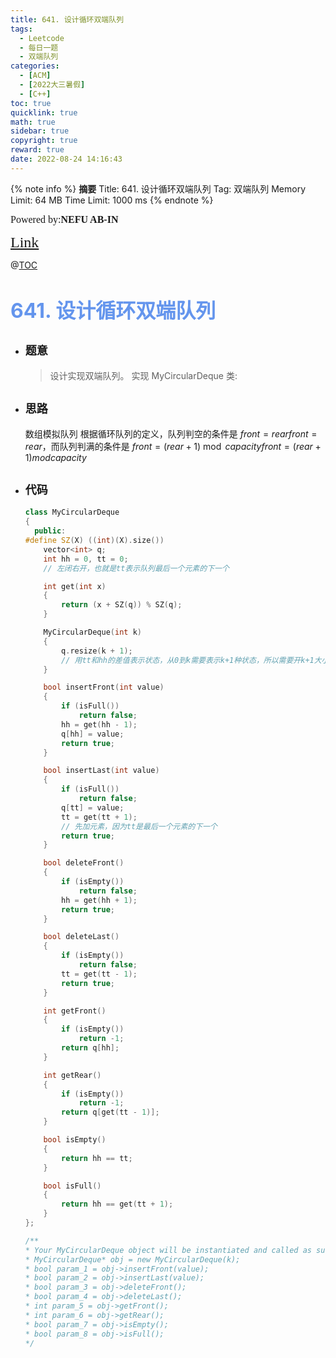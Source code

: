 ```yaml
---
title: 641. 设计循环双端队列
tags:
  - Leetcode
  - 每日一题
  - 双端队列
categories:
  - [ACM] 
  - [2022大三暑假] 
  - [C++]
toc: true
quicklink: true
math: true
sidebar: true
copyright: true
reward: true
date: 2022-08-24 14:16:43
---
```



{% note info %}
**摘要**
Title: 641. 设计循环双端队列
Tag: 双端队列
Memory Limit: 64 MB
Time Limit: 1000 ms
{% endnote %}
<!-- more -->

<font size=3 face=楷体>Powered by:**NEFU AB-IN**</font>

<font color=#FFA500 size=5 face=楷体>[Link](https://leetcode.cn/problems/design-circular-deque/)</font>

@[TOC](文章目录)

# <font color=#6495ED size=6>641. 设计循环双端队列</font>

* ## <font size=4 face=粗体>题意</font>

  >设计实现双端队列。
  >实现 MyCircularDeque 类:

* ## <font size=4 face=粗体>思路</font>

  数组模拟队列
  根据循环队列的定义，队列判空的条件是 $\textit{front}=\textit{rear}front=rear$，而队列判满的条件是 $\textit{front} = (\textit{rear} + 1) \bmod \textit{capacity}front=(rear+1)modcapacity$


* ## <font size=4 face=粗体>代码</font>

  ```cpp
  class MyCircularDeque
  {
    public:
  #define SZ(X) ((int)(X).size())
      vector<int> q;
      int hh = 0, tt = 0;
      // 左闭右开，也就是tt表示队列最后一个元素的下一个

      int get(int x)
      {
          return (x + SZ(q)) % SZ(q);
      }

      MyCircularDeque(int k)
      {
          q.resize(k + 1);
          // 用tt和hh的差值表示状态，从0到k需要表示k+1种状态，所以需要开k+1大小的数组
      }

      bool insertFront(int value)
      {
          if (isFull())
              return false;
          hh = get(hh - 1);
          q[hh] = value;
          return true;
      }

      bool insertLast(int value)
      {
          if (isFull())
              return false;
          q[tt] = value;
          tt = get(tt + 1);
          // 先加元素，因为tt是最后一个元素的下一个
          return true;
      }

      bool deleteFront()
      {
          if (isEmpty())
              return false;
          hh = get(hh + 1);
          return true;
      }

      bool deleteLast()
      {
          if (isEmpty())
              return false;
          tt = get(tt - 1);
          return true;
      }

      int getFront()
      {
          if (isEmpty())
              return -1;
          return q[hh];
      }

      int getRear()
      {
          if (isEmpty())
              return -1;
          return q[get(tt - 1)];
      }

      bool isEmpty()
      {
          return hh == tt;
      }

      bool isFull()
      {
          return hh == get(tt + 1);
      }
  };

  /**
  * Your MyCircularDeque object will be instantiated and called as such:
  * MyCircularDeque* obj = new MyCircularDeque(k);
  * bool param_1 = obj->insertFront(value);
  * bool param_2 = obj->insertLast(value);
  * bool param_3 = obj->deleteFront();
  * bool param_4 = obj->deleteLast();
  * int param_5 = obj->getFront();
  * int param_6 = obj->getRear();
  * bool param_7 = obj->isEmpty();
  * bool param_8 = obj->isFull();
  */
  ```